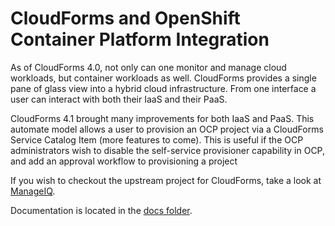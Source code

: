 # CloudForms and OpenShift Container Platform Integration
As of CloudForms 4.0, not only can one monitor and manage cloud workloads, but container workloads as well.  CloudForms provides a single pane of glass view into a hybrid cloud infrastructure.  From one interface a user can interact with both their IaaS and their PaaS.

CloudForms 4.1 brought many improvements for both IaaS and PaaS.  This automate model allows a user to provision an OCP project via a CloudForms Service Catalog Item (more features to come).  This is useful if the OCP administrators wish to disable the self-service provisioner capability in OCP, and add an approval workflow to provisioning a project

If you wish to checkout the upstream project for CloudForms, take a look at [ManageIQ](http://manageiq.org/).

Documentation is located in the [docs folder](https://github.com/kevensen/cfme-ocp/tree/master/docs).
